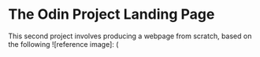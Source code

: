 # The Odin Project Landing Page
This second project involves producing a webpage from scratch, based on the following ![reference image]: (
